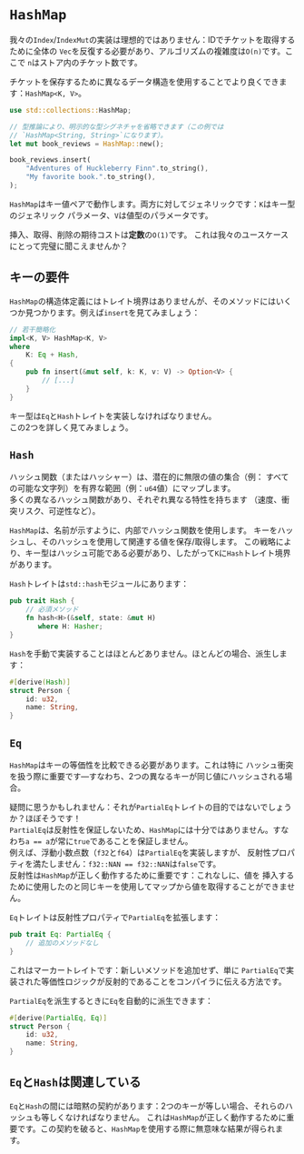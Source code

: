 # `HashMap`

我々の`Index`/`IndexMut`の実装は理想的ではありません：IDでチケットを取得するために全体の
`Vec`を反復する必要があり、アルゴリズムの複雑度は`O(n)`です。ここで
`n`はストア内のチケット数です。

チケットを保存するために異なるデータ構造を使用することでより良くできます：`HashMap<K, V>`。

```rust
use std::collections::HashMap;

// 型推論により、明示的な型シグネチャを省略できます（この例では
// `HashMap<String, String>`になります）。
let mut book_reviews = HashMap::new();

book_reviews.insert(
    "Adventures of Huckleberry Finn".to_string(),
    "My favorite book.".to_string(),
);
```

`HashMap`はキー値ペアで動作します。両方に対してジェネリックです：`K`はキー型のジェネリック
パラメータ、`V`は値型のパラメータです。

挿入、取得、削除の期待コストは**定数**の`O(1)`です。
これは我々のユースケースにとって完璧に聞こえませんか？

## キーの要件

`HashMap`の構造体定義にはトレイト境界はありませんが、そのメソッドにはいくつか見つかります。例えば`insert`を見てみましょう：

```rust
// 若干簡略化
impl<K, V> HashMap<K, V>
where
    K: Eq + Hash,
{
    pub fn insert(&mut self, k: K, v: V) -> Option<V> {
        // [...]
    }
}
```

キー型は`Eq`と`Hash`トレイトを実装しなければなりません。\
この2つを詳しく見てみましょう。

## `Hash`

ハッシュ関数（またはハッシャー）は、潜在的に無限の値の集合（例：
すべての可能な文字列）を有界な範囲（例：`u64`値）にマップします。\
多くの異なるハッシュ関数があり、それぞれ異なる特性を持ちます
（速度、衝突リスク、可逆性など）。

`HashMap`は、名前が示すように、内部でハッシュ関数を使用します。
キーをハッシュし、そのハッシュを使用して関連する値を保存/取得します。
この戦略により、キー型はハッシュ可能である必要があり、したがって`K`に`Hash`トレイト境界があります。

`Hash`トレイトは`std::hash`モジュールにあります：

```rust
pub trait Hash {
    // 必須メソッド
    fn hash<H>(&self, state: &mut H)
       where H: Hasher;
}
```

`Hash`を手動で実装することはほとんどありません。ほとんどの場合、派生します：

```rust
#[derive(Hash)]
struct Person {
    id: u32,
    name: String,
}
```

## `Eq`

`HashMap`はキーの等価性を比較できる必要があります。これは特に
ハッシュ衝突を扱う際に重要です—すなわち、2つの異なるキーが同じ値にハッシュされる場合。

疑問に思うかもしれません：それが`PartialEq`トレイトの目的ではないでしょうか？ほぼそうです！\
`PartialEq`は反射性を保証しないため、`HashMap`には十分ではありません。すなわち`a == a`が常に`true`であることを保証しません。\
例えば、浮動小数点数（`f32`と`f64`）は`PartialEq`を実装しますが、
反射性プロパティを満たしません：`f32::NAN == f32::NAN`は`false`です。\
反射性は`HashMap`が正しく動作するために重要です：これなしに、値を
挿入するために使用したのと同じキーを使用してマップから値を取得することができません。

`Eq`トレイトは反射性プロパティで`PartialEq`を拡張します：

```rust
pub trait Eq: PartialEq {
    // 追加のメソッドなし
}
```

これはマーカートレイトです：新しいメソッドを追加せず、単に
`PartialEq`で実装された等価性ロジックが反射的であることをコンパイラに伝える方法です。

`PartialEq`を派生するときに`Eq`を自動的に派生できます：

```rust
#[derive(PartialEq, Eq)]
struct Person {
    id: u32,
    name: String,
}
```

## `Eq`と`Hash`は関連している

`Eq`と`Hash`の間には暗黙の契約があります：2つのキーが等しい場合、それらのハッシュも等しくなければなりません。
これは`HashMap`が正しく動作するために重要です。この契約を破ると、`HashMap`を使用する際に無意味な結果が得られます。